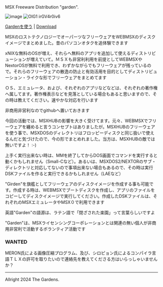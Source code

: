 MSX Freeware Distribution "garden".

![image](https://github.com/user-attachments/assets/876911b3-5c23-4b55-94ad-20b1234a78a1)
![OIG1 irGV4r0iv6](https://github.com/user-attachments/assets/0b619fbb-9d21-4f6d-9a63-fa1724d46ebb)

[Gardenを使う](https://kubohisa.github.io/garden/exec/) | [Download](https://kubohisa.github.io/garden/exec/garden.dsk)

MSXのロストテクノロジーでオーパーツなフリーウェアをWEBMSXのディスクイメージでまとめました。昔のパソコンオタクを追体験できます

xNIXな無料のOSが増え、それらへ無料のアプリを追加して使えるディストリビューションが増えていて。ＭＳＸも非営利利用を前提としてWEBMSXやNextorOSが無料で利用でき、わずかながらでもフリーウェアが残っているので。それらのフリーウェアの散逸の防止と有効活用を目的としてディストリビューション・ライクな形でフリーウェアをまとめてます

ＯＳ、エミュレータ、および、それぞれのアプリなどなどは、それぞれの著作権へ属してます。著作権表示などを見落としている場合もあると思いますので、その時は教えてください。速やかな対応を行います

非商用非営利なのでgithubへ置いておきます

今回の活動では、MSXHUBの影響を大きく受けてます。元々、WEBMSXでフリーウェアを纏めると言うコンセプトはありましたが。MSXHUBのフリーウェアを使う事で、MSXDOSのディレクトリはフロッピーディスクと同じ扱いで使えるんだと気づけたので、今の形でまとめれました。当方は、MSXHUBの敵では無いですよ！ ∶-)

上手く実行出来ない時は、MMを終了してからDOS画面でコマンドを実行すると動くかもしれません（Small-Cなど）。あるいは、MSXDOS2/NEXTORのサブ・ディレクトリと対応してないので事項出来ない場合もあるので、その時は実行DSKファイルを作ると実行できるかもしれません（LAEなど）

"Girden"を旗艦としてフリーウェアのディスクイメージを作成する事も可能です。作成する時は、WEBMSXでブートディスクを作成し、アプリのファイルをコピーしてディスクイメージで実行してください。作成したDSKファイルは、それぞれのMSXエミュレータやMSX０で利用できます

英語"Garden"の語源は、ラテン語で「閉ざされた楽園」って言葉らしいですよ

"Garden"は、MSXライセンシングコーポレーションとは関連の無い個人が非商用非営利で活動するボランティア活動です

### WANTED

MERON氏による画像圧縮プログラム、及び、シロピョン氏によるコンパイラ言語ＴＬＸの許可を取りたいので連絡先を教えてくださる方はいらっしゃいませんか？

----
Allright 2024 The Gardens.
